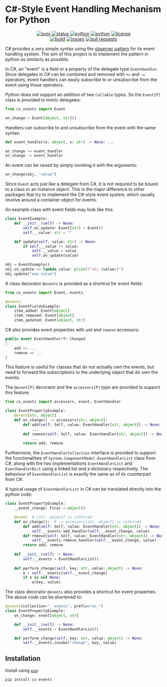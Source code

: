 # C#-Style Event Handling Mechanism for Python

<p align="center">
    <a href="https://pypi.org/project/cs-events/">
    <img alt="pypi"
    src="https://img.shields.io/pypi/v/cs-events?logo=pypi&logoColor=EEE" /></a>
    <a href="https://pypi.org/project/cs-events/">
    <img alt="status"
    src="https://img.shields.io/pypi/status/cs-events" /></a>
    <a href="https://pypi.org/project/cs-events/">
    <img alt="python"
    src="https://img.shields.io/pypi/dd/cs-events" /></a>
    <a href="https://www.python.org/downloads/">
    <img alt="python"
    src="https://img.shields.io/pypi/pyversions/cs-events?logo=python&logoColor=yellow" /></a>
    <a href="https://github.com/wise0704/python-cs-events/blob/master/LICENSE">
    <img alt="license"
    src="https://img.shields.io/pypi/l/cs-events?logo=data:image/svg+xml;base64,PHN2ZyB4bWxucz0iaHR0cDovL3d3dy53My5vcmcvMjAwMC9zdmciIGZpbGw9Im5vbmUiIHZpZXdCb3g9IjAgMCAyNCAyNCIgc3Ryb2tlPSIjRkZGIj48cGF0aCBzdHJva2UtbGluZWNhcD0icm91bmQiIHN0cm9rZS1saW5lam9pbj0icm91bmQiIHN0cm9rZS13aWR0aD0iMiIgZD0ibTMgNiAzIDFtMCAwLTMgOWE1LjAwMiA1LjAwMiAwIDAgMCA2LjAwMSAwTTYgN2wzIDlNNiA3bDYtMm02IDIgMy0xbS0zIDEtMyA5YTUuMDAyIDUuMDAyIDAgMCAwIDYuMDAxIDBNMTggN2wzIDltLTMtOS02LTJtMC0ydjJtMCAxNlY1bTAgMTZIOW0zIDBoMyIvPjwvc3ZnPg==" /></a>
    <br/>
    <a href="https://github.com/wise0704/python-cs-events/actions/workflows/python-package.yml">
    <img alt="build"
    src="https://img.shields.io/github/actions/workflow/status/wise0704/python-cs-events/python-package.yml?logo=pytest" /></a>
    <a href="https://github.com/wise0704/python-cs-events/issues">
    <img alt="issues"
    src="https://img.shields.io/github/issues/wise0704/python-cs-events?logo=github" /></a>
    <a href="https://github.com/wise0704/python-cs-events/pulls">
    <img alt="pull requests"
    src="https://img.shields.io/github/issues-pr-closed/wise0704/python-cs-events?logo=github" /></a>
</p>

C# provides a very simple syntax using the [observer pattern](https://en.wikipedia.org/wiki/Observer_pattern) for its event handling system.
The aim of this project is to implement the pattern in python as similarly as possible.

In C#, an "event" is a field or a property of the delegate type `EventHandler`.
Since delegates in C# can be combined and removed with `+=` and `-=` operators,
event handlers can easily subscribe to or unsubscribe from the event using those operators.

Python does not support an addition of two `Callable` types.
So the `Event[P]` class is provided to mimic delegates:

```python
from cs_events import Event

on_change = Event[object, str]()
```

Handlers can subscribe to and unsubscribe from the event with the same syntax:

```python
def event_handler(o: object, s: str) -> None: ...

on_change += event_handler
on_change -= event_handler
```

An event can be raised by simply invoking it with the arguments:

```python
on_change(obj, "value")
```

Since `Event` acts just like a delegate from C#, it is not required to be bound to a class or an instance object.
This is the major difference to other packages that try to implement the C#-style event system, which usually revolve around a container object for events.

An example class with event fields may look like this:

```python
class EventExample:
    def __init__(self) -> None:
        self.on_update: Event[str] = Event()
        self.__value: str = ""

    def update(self, value: str) -> None:
        if self.__value != value:
            self.__value = value
            self.on_update(value)

obj = EventExample()
obj.on_update += lambda value: print(f"obj.{value=}")
obj.update("new value")
```

A class decorator `@events` is provided as a shortcut for event fields:

```python
from cs_events import Event, events

@events
class EventFieldsExample:
    item_added: Event[object]
    item_removed: Event[object]
    item_updated: Event[object, str]
```

C# also provides event properties with `add` and `remove` accessors:

```C#
public event EventHandler<T> Changed
{
    add => ...
    remove => ...
}
```

This feature is useful for classes that do not actually own the events, but need to forward the subscriptions to the underlying object that do own the events.

The `@event[P]` decorator and the `accessors[P]` type are provided to support this feature:

```python
from cs_events import accessors, event, EventHandler

class EventPropertyExample:
    @event[str, object]
    def on_change() -> accessors[str, object]:
        def add(self: Self, value: EventHandler[str, object]) -> None:
            ...
        def remove(self: Self, value: EventHandler[str, object]) -> None:
            ...
        return add, remove
```

Furthermore, the `EventHandlerCollection` interface is provided to support the functionalities of `System.ComponentModel.EventHandlerList` class from C#, along with the two implementations `EventHandlerList` and `EventHandlerDict` using a linked list and a dictionary respectively. The behaviour of `EventHandlerList` is exactly the same as of its counterpart from C#.

A typical usage of `EventHandlerList` in C# can be translated directly into the python code:

```python
class EventPropertyExample:
    __event_change: Final = object()

    @event  # [str, object] is inferred
    def on_change():  # -> accessors[str, object] is inferred
        def add(self: Self, value: EventHandler[str, object]) -> None:
            self.__events.add_handler(self.__event_change, value)
        def remove(self: Self, value: EventHandler[str, object]) -> None:
            self.__events.remove_handler(self.__event_change, value)
        return add, remove
    
    def __init__(self) -> None:
        self.__events = EventHandlerList()
    
    def perform_change(self, key: str, value: object) -> None:
        e = self.__events[self.__event_change]
        if e is not None:
            e(key, value)
```

The class decorator `@events` also provides a shortcut for event properties.
The above code can be shortened to:

```python
@events(collection="__events", prefix="on_")
class EventPropertyExample:
    on_change: event[object, str]

    def __init__(self) -> None:
        self.__events = EventHandlerList()

    def perform_change(self, key: str, value: object) -> None:
        self.__events.invoke("change", key, value)
```

## Installation

Install using [`pip`](https://pypi.org/project/pip/):

```console
pip install cs-events
```
